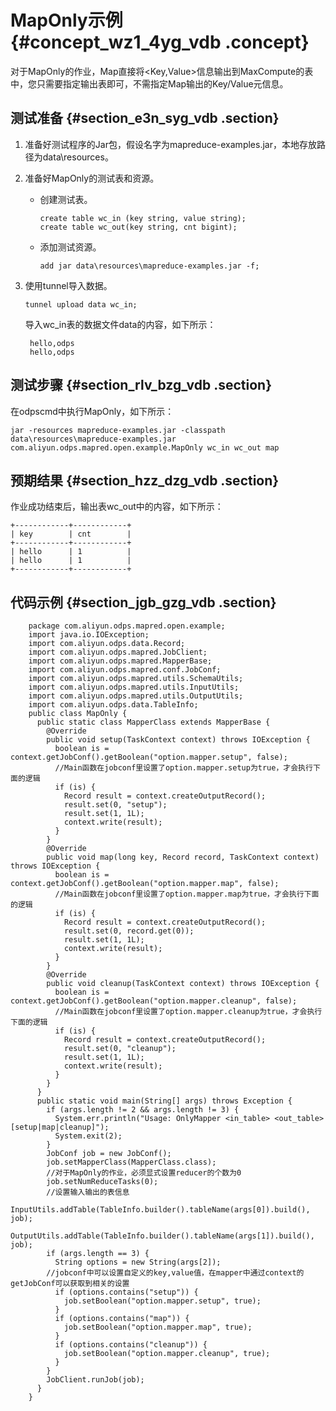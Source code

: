 # MapOnly示例 {#concept_wz1_4yg_vdb .concept}

对于MapOnly的作业，Map直接将<Key,Value\>信息输出到MaxCompute的表中，您只需要指定输出表即可，不需指定Map输出的Key/Value元信息。

## 测试准备 {#section_e3n_syg_vdb .section}

1.  准备好测试程序的Jar包，假设名字为mapreduce-examples.jar，本地存放路径为data\\resources。
2.  准备好MapOnly的测试表和资源。
    -   创建测试表。

        ```
        create table wc_in (key string, value string);
        create table wc_out(key string, cnt bigint);
        ```

    -   添加测试资源。

        ```
        add jar data\resources\mapreduce-examples.jar -f;
        ```

3.  使用tunnel导入数据。

    ```
    tunnel upload data wc_in;
    ```

    导入wc\_in表的数据文件data的内容，如下所示：

    ```
     hello,odps
     hello,odps
    ```


## 测试步骤 {#section_rlv_bzg_vdb .section}

在odpscmd中执行MapOnly，如下所示：

```
jar -resources mapreduce-examples.jar -classpath data\resources\mapreduce-examples.jar
com.aliyun.odps.mapred.open.example.MapOnly wc_in wc_out map
```

## 预期结果 {#section_hzz_dzg_vdb .section}

作业成功结束后，输出表wc\_out中的内容，如下所示：

```
+------------+------------+
| key        | cnt        |
+------------+------------+
| hello      | 1          |
| hello      | 1          |
+------------+------------+
```

## 代码示例 {#section_jgb_gzg_vdb .section}

```
    package com.aliyun.odps.mapred.open.example;
    import java.io.IOException;
    import com.aliyun.odps.data.Record;
    import com.aliyun.odps.mapred.JobClient;
    import com.aliyun.odps.mapred.MapperBase;
    import com.aliyun.odps.mapred.conf.JobConf;
    import com.aliyun.odps.mapred.utils.SchemaUtils;
    import com.aliyun.odps.mapred.utils.InputUtils;
    import com.aliyun.odps.mapred.utils.OutputUtils;
    import com.aliyun.odps.data.TableInfo;
    public class MapOnly {
      public static class MapperClass extends MapperBase {
        @Override
        public void setup(TaskContext context) throws IOException {
          boolean is = context.getJobConf().getBoolean("option.mapper.setup", false);
          //Main函数在jobconf里设置了option.mapper.setup为true，才会执行下面的逻辑
          if (is) {
            Record result = context.createOutputRecord();
            result.set(0, "setup");
            result.set(1, 1L);
            context.write(result);
          }
        }
        @Override
        public void map(long key, Record record, TaskContext context) throws IOException {
          boolean is = context.getJobConf().getBoolean("option.mapper.map", false);
          //Main函数在jobconf里设置了option.mapper.map为true，才会执行下面的逻辑
          if (is) {
            Record result = context.createOutputRecord();
            result.set(0, record.get(0));
            result.set(1, 1L);
            context.write(result);
          }
        }
        @Override
        public void cleanup(TaskContext context) throws IOException {
          boolean is = context.getJobConf().getBoolean("option.mapper.cleanup", false);
          //Main函数在jobconf里设置了option.mapper.cleanup为true，才会执行下面的逻辑
          if (is) {
            Record result = context.createOutputRecord();
            result.set(0, "cleanup");
            result.set(1, 1L);
            context.write(result);
          }
        }
      }
      public static void main(String[] args) throws Exception {
        if (args.length != 2 && args.length != 3) {
          System.err.println("Usage: OnlyMapper <in_table> <out_table> [setup|map|cleanup]");
          System.exit(2);
        }
        JobConf job = new JobConf();
        job.setMapperClass(MapperClass.class);
        //对于MapOnly的作业，必须显式设置reducer的个数为0
        job.setNumReduceTasks(0);
        //设置输入输出的表信息
        InputUtils.addTable(TableInfo.builder().tableName(args[0]).build(), job);
        OutputUtils.addTable(TableInfo.builder().tableName(args[1]).build(), job);
        if (args.length == 3) {
          String options = new String(args[2]);
        //jobconf中可以设置自定义的key,value值，在mapper中通过context的getJobConf可以获取到相关的设置
          if (options.contains("setup")) {
            job.setBoolean("option.mapper.setup", true);
          }
          if (options.contains("map")) {
            job.setBoolean("option.mapper.map", true);
          }
          if (options.contains("cleanup")) {
            job.setBoolean("option.mapper.cleanup", true);
          }
        }
        JobClient.runJob(job);
      }
    }

```

